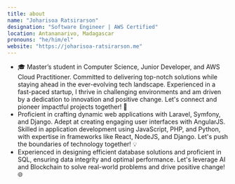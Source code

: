 ```yaml
---
title: about
name: "Joharisoa Ratsirarson"
designation: "Software Engineer | AWS Certified"
location: Antananarivo, Madagascar
pronouns: "he/him/el"
website: "https://joharisoa-ratsirarson.me"
---
```



- 🎓 Master’s student in Computer Science, Junior Developer, and AWS Cloud Practitioner. Committed to delivering top-notch solutions while staying ahead in the ever-evolving tech landscape. Experienced in a fast-paced startup, I thrive in challenging environments and am driven by a dedication to innovation and positive change. Let's connect and pioneer impactful projects together! 🚀
- Proficient in crafting dynamic web applications with Laravel, Symfony, and Django. Adept at creating engaging user interfaces with AngularJS. Skilled in application development using JavaScript, PHP, and Python, with expertise in frameworks like React, NodeJS, and Django. Let's push the boundaries of technology together! 💡
- Experienced in designing efficient database solutions and proficient in SQL, ensuring data integrity and optimal performance. Let's leverage AI and Blockchain to solve real-world problems and drive positive change! 🌐


